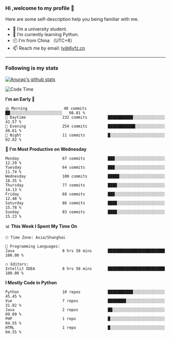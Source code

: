 ### Hi ,welcome to my profile 👋
Here are some self-description help you being familiar with me.
<!--
**liuyunfz/liuyunfz** is a ✨ _special_ ✨ repository because its `README.md` (this file) appears on your GitHub profile.
- 👯 I’m looking to collaborate on ...
- 🤔 I’m looking for help with ...
Here are some ideas to get you started:
-->
- 🏫 I’m a university student.
- 💪 I’m currently learning Python.
- 🕗 I'm from China （UTC+8）
- 📫 Reach me by email: [ly@6yfz.cn](mailto:ly@6yfz.cn)
  
---
### Following is my stats
  
[![Anurag's github stats](https://github-readme-stats.vercel.app/api?username=liuyunfz)](https://github.com/anuraghazra/github-readme-stats)
  
<!--START_SECTION:waka-->
![Code Time](http://img.shields.io/badge/Code%20Time-473%20hrs%2058%20mins-blue)

**I'm an Early 🐤** 

```text
🌞 Morning                48 commits          ██░░░░░░░░░░░░░░░░░░░░░░░   08.81 % 
🌆 Daytime                232 commits         ███████████░░░░░░░░░░░░░░   42.57 % 
🌃 Evening                254 commits         ████████████░░░░░░░░░░░░░   46.61 % 
🌙 Night                  11 commits          █░░░░░░░░░░░░░░░░░░░░░░░░   02.02 % 
```
📅 **I'm Most Productive on Wednesday** 

```text
Monday                   67 commits          ███░░░░░░░░░░░░░░░░░░░░░░   12.29 % 
Tuesday                  64 commits          ███░░░░░░░░░░░░░░░░░░░░░░   11.74 % 
Wednesday                100 commits         █████░░░░░░░░░░░░░░░░░░░░   18.35 % 
Thursday                 77 commits          ████░░░░░░░░░░░░░░░░░░░░░   14.13 % 
Friday                   68 commits          ███░░░░░░░░░░░░░░░░░░░░░░   12.48 % 
Saturday                 86 commits          ████░░░░░░░░░░░░░░░░░░░░░   15.78 % 
Sunday                   83 commits          ████░░░░░░░░░░░░░░░░░░░░░   15.23 % 
```


📊 **This Week I Spent My Time On** 

```text
🕑︎ Time Zone: Asia/Shanghai

💬 Programming Languages: 
Java                     8 hrs 58 mins       █████████████████████████   100.00 % 

🔥 Editors: 
IntelliJ IDEA            8 hrs 58 mins       █████████████████████████   100.00 % 
```

**I Mostly Code in Python** 

```text
Python                   10 repos            ███████████░░░░░░░░░░░░░░   45.45 % 
Vue                      7 repos             ████████░░░░░░░░░░░░░░░░░   31.82 % 
Java                     2 repos             ██░░░░░░░░░░░░░░░░░░░░░░░   09.09 % 
PHP                      1 repo              █░░░░░░░░░░░░░░░░░░░░░░░░   04.55 % 
HTML                     1 repo              █░░░░░░░░░░░░░░░░░░░░░░░░   04.55 % 
```




<!--END_SECTION:waka-->
